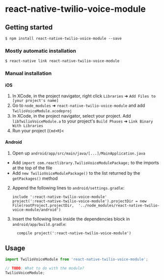 # react-native-twilio-voice-module

## Getting started

`$ npm install react-native-twilio-voice-module --save`

### Mostly automatic installation

`$ react-native link react-native-twilio-voice-module`

### Manual installation


#### iOS

1. In XCode, in the project navigator, right click `Libraries` ➜ `Add Files to [your project's name]`
2. Go to `node_modules` ➜ `react-native-twilio-voice-module` and add `TwilioVoiceModule.xcodeproj`
3. In XCode, in the project navigator, select your project. Add `libTwilioVoiceModule.a` to your project's `Build Phases` ➜ `Link Binary With Libraries`
4. Run your project (`Cmd+R`)<

#### Android

1. Open up `android/app/src/main/java/[...]/MainApplication.java`
  - Add `import com.reactlibrary.TwilioVoiceModulePackage;` to the imports at the top of the file
  - Add `new TwilioVoiceModulePackage()` to the list returned by the `getPackages()` method
2. Append the following lines to `android/settings.gradle`:
  	```
  	include ':react-native-twilio-voice-module'
  	project(':react-native-twilio-voice-module').projectDir = new File(rootProject.projectDir, 	'../node_modules/react-native-twilio-voice-module/android')
  	```
3. Insert the following lines inside the dependencies block in `android/app/build.gradle`:
  	```
      compile project(':react-native-twilio-voice-module')
  	```


## Usage
```javascript
import TwilioVoiceModule from 'react-native-twilio-voice-module';

// TODO: What to do with the module?
TwilioVoiceModule;
```
